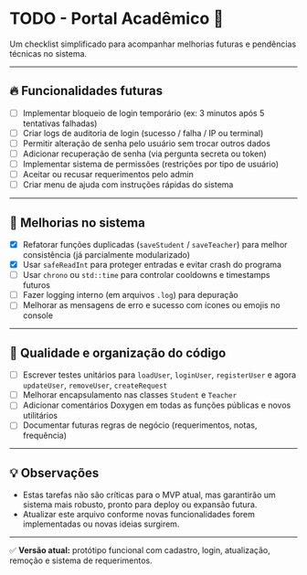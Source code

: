 # TODO - Portal Acadêmico 🎯

Um checklist simplificado para acompanhar melhorias futuras e pendências técnicas no sistema.

---

## 🔥 Funcionalidades futuras
- [ ] Implementar bloqueio de login temporário (ex: 3 minutos após 5 tentativas falhadas)
- [ ] Criar logs de auditoria de login (sucesso / falha / IP ou terminal)
- [ ] Permitir alteração de senha pelo usuário sem trocar outros dados
- [ ] Adicionar recuperação de senha (via pergunta secreta ou token)
- [ ] Implementar sistema de permissões (restrições por tipo de usuário)
- [ ] Aceitar ou recusar requerimentos pelo admin
- [ ] Criar menu de ajuda com instruções rápidas do sistema

---

## 🚀 Melhorias no sistema
- [x] Refatorar funções duplicadas (`saveStudent` / `saveTeacher`) para melhor consistência (já parcialmente modularizado)
- [x] Usar `safeReadInt` para proteger entradas e evitar crash do programa
- [ ] Usar `chrono` ou `std::time` para controlar cooldowns e timestamps futuros
- [ ] Fazer logging interno (em arquivos `.log`) para depuração
- [ ] Melhorar as mensagens de erro e sucesso com ícones ou emojis no console

---

## 📝 Qualidade e organização do código
- [ ] Escrever testes unitários para `loadUser`, `loginUser`, `registerUser` e agora `updateUser`, `removeUser`, `createRequest`
- [ ] Melhorar encapsulamento nas classes `Student` e `Teacher`
- [ ] Adicionar comentários Doxygen em todas as funções públicas e novos utilitários
- [ ] Documentar futuras regras de negócio (requerimentos, notas, frequência)

---

## 💡 Observações
- Estas tarefas não são críticas para o MVP atual, mas garantirão um sistema mais robusto, pronto para deploy ou expansão futura.
- Atualizar este arquivo conforme novas funcionalidades forem implementadas ou novas ideias surgirem.

---

✅ **Versão atual:** protótipo funcional com cadastro, login, atualização, remoção e sistema de requerimentos.
